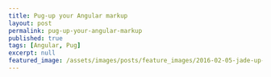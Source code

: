 ```yaml
---
title: Pug-up your Angular markup
layout: post
permalink: pug-up-your-angular-markup
published: true
tags: [Angular, Pug]
excerpt: null
featured_image: /assets/images/posts/feature_images/2016-02-05-jade-up-your-angular2-markup.jpg
---
```

